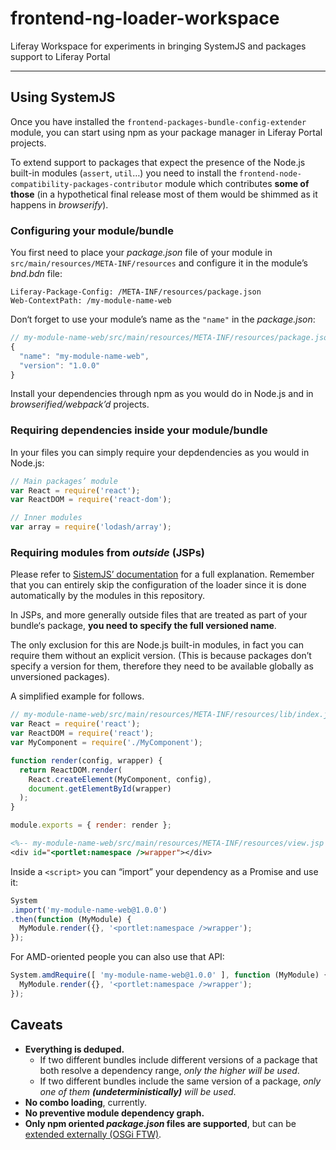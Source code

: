# frontend-ng-loader-workspace

Liferay Workspace for experiments in bringing SystemJS and packages support to Liferay Portal

- - -

## Using SystemJS

Once you have installed the `frontend-packages-bundle-config-extender` module, you can start using npm as your package manager in Liferay Portal projects.

To extend support to packages that expect the presence of the Node.js built-in modules (`assert`, `util`…) you need to install the `frontend-node-compatibility-packages-contributor` module which contributes **some of those** (in a hypothetical final release most of them would be shimmed as it happens in *browserify*).

### Configuring your module/bundle

You first need to place your *package.json* file of your module in `src/main/resources/META-INF/resources` and configure it in the module’s *bnd.bdn* file:

```properties
Liferay-Package-Config: /META-INF/resources/package.json
Web-ContextPath: /my-module-name-web
```

Don‘t forget to use your module’s name as the `"name"` in the *package.json*:

```js
// my-module-name-web/src/main/resources/META-INF/resources/package.json
{
  "name": "my-module-name-web",
  "version": "1.0.0"
}
```

Install your dependencies through npm as you would do in Node.js and in *browserified/webpack’d* projects.

### Requiring dependencies inside your module/bundle

In your files you can simply require your depdendencies as you would in Node.js:

```js
// Main packages’ module
var React = require('react');
var ReactDOM = require('react-dom');

// Inner modules
var array = require('lodash/array');
```

### Requiring modules from *outside* (JSPs)

Please refer to [SistemJS’ documentation](https://github.com/systemjs/systemjs) for a full explanation. Remember that you can entirely skip the configuration of the loader since it is done automatically by the modules in this repository.

In JSPs, and more generally outside files that are treated as part of your bundle‘s package, **you need to specify the full versioned name**.

The only exclusion for this are Node.js built-in modules, in fact you can require them without an explicit version. (This is because packages don’t specify a version for them, therefore they need to be available globally as unversioned packages).

A simplified example for follows.

```js
// my-module-name-web/src/main/resources/META-INF/resources/lib/index.js
var React = require('react');
var ReactDOM = require('react');
var MyComponent = require('./MyComponent');

function render(config, wrapper) {
  return ReactDOM.render(
    React.createElement(MyComponent, config),
    document.getElementById(wrapper)
  );
}

module.exports = { render: render };
```

```jsp
<%-- my-module-name-web/src/main/resources/META-INF/resources/view.jsp --%>
<div id="<portlet:namespace />wrapper"></div>
```

Inside a `<script>` you can “import” your dependency as a Promise and use it:

```js
System
.import('my-module-name-web@1.0.0')
.then(function (MyModule) {
  MyModule.render({}, '<portlet:namespace />wrapper');
});
```

For AMD-oriented people you can also use that API:

```js
System.amdRequire([ 'my-module-name-web@1.0.0' ], function (MyModule) {
  MyModule.render({}, '<portlet:namespace />wrapper');
});
```

## Caveats

- **Everything is deduped.**
  - If two different bundles include different versions of a package that both resolve a dependency range, *only the higher will be used*.
  - If two different bundles include the same version of a package, *only one of them __(undeterministically)__ will be used*.
- **No combo loading**, currently.
- **No preventive module dependency graph.**
- **Only npm oriented _package.json_ files are supported**, but can be [extended externally (OSGi FTW)][npmi].

[npmi]: https://github.com/yuchi/frontend-ng-loader-workspace/blob/948a305ce464da3a1b7e572a3c00212414856d37/modules/frontend-packages-bundle-config-extender/src/main/java/com/liferay/frontend/packages/definitions/npm/NPMPackageInterpreter.java#L36
